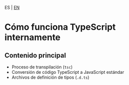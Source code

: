 <!-- MULTILANGUAJE MENU START -->
ES | [EN](https://lckpig.gitbook.io/practical-dev-handbook/typescript/introduction/how-it-works)
<!-- MULTILANGUAJE MENU END -->

# Cómo funciona TypeScript internamente

## Contenido principal
- Proceso de transpilación (`tsc`)
- Conversión de código TypeScript a JavaScript estándar
- Archivos de definición de tipos (`.d.ts`) 